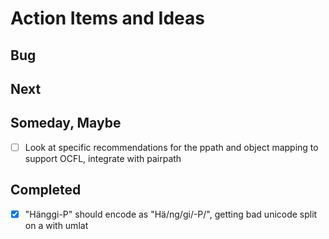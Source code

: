 
# Action Items and Ideas

## Bug

## Next

## Someday, Maybe

+ [ ] Look at specific recommendations for the ppath and object mapping to support OCFL, integrate with pairpath

## Completed

+ [x] "Hänggi-P" should encode as "Hä/ng/gi/-P/", getting bad unicode split on a with umlat

